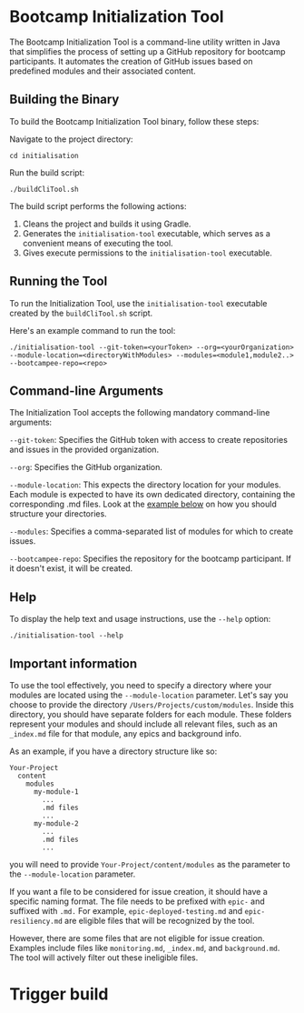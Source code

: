# Bootcamp Initialization Tool

The Bootcamp Initialization Tool is a command-line utility written in Java that simplifies the process
of setting up a GitHub repository for bootcamp participants. It automates the creation of GitHub issues based
on predefined modules and their associated content.

## Building the Binary

To build the Bootcamp Initialization Tool binary, follow these steps:

Navigate to the project directory:

`cd initialisation`

Run the build script:

`./buildCliTool.sh`

The build script performs the following actions:

1) Cleans the project and builds it using Gradle.
2) Generates the `initialisation-tool` executable, which serves as a convenient means of executing the tool.
3) Gives execute permissions to the `initialisation-tool` executable.

## Running the Tool

To run the Initialization Tool, use the `initialisation-tool` executable created by the `buildCliTool.sh` script.

Here's an example command to run the tool:

`./initialisation-tool --git-token=<yourToken> --org=<yourOrganization> --module-location=<directoryWithModules> --modules=<module1,module2..> --bootcampee-repo=<repo>`

## Command-line Arguments

The Initialization Tool accepts the following mandatory command-line arguments:

`--git-token`: Specifies the GitHub token with access to create repositories and issues in the provided organization.

`--org`: Specifies the GitHub organization.

`--module-location`: This expects the directory location for your modules. Each module is expected to have its own 
dedicated directory, containing the corresponding .md files. Look at the [example below](#important-information) on how you should structure your
directories.

`--modules`: Specifies a comma-separated list of modules for which to create issues.

`--bootcampee-repo`: Specifies the repository for the bootcamp participant. If it doesn't exist, it will be created.


## Help

To display the help text and usage instructions, use the `--help` option:

`./initialisation-tool --help`


## Important information

To use the tool effectively, you need to specify a directory where your modules are located using the `--module-location`
parameter. Let's say you choose to provide the directory `/Users/Projects/custom/modules`. Inside this directory, you should have separate
folders for each module. These folders represent your modules and should include all relevant files, such as an
`_index.md` file for that module, any epics and background info.

As an example, if you have a directory structure like so:

```
Your-Project
  content
    modules
      my-module-1
        ...
        .md files
        ...
      my-module-2
        ...
        .md files
        ...
```
you will need to provide `Your-Project/content/modules` as the parameter to the `--module-location` parameter.

If you want a file to be considered for issue creation, it should have a specific naming format. The file needs to be
prefixed with `epic-` and suffixed with `.md.` For example, `epic-deployed-testing.md` and `epic-resiliency.md` are eligible files
that will be recognized by the tool.

However, there are some files that are not eligible for issue creation. Examples include files like `monitoring.md`, `_index.md`,
and `background.md`. The tool will actively filter out these ineligible files.

# Trigger build
